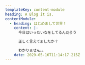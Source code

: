 ```yaml
---
templateKey: content-module
heading: A Blog it is.
contentModule:
  - heading: はじめまして世界！
    content: |-
      今日はいったいなをしてるんだろう

      正しく言えてましたか？

      わかりません。。
    date: 2020-05-16T11:14:17.215Z
---
```

